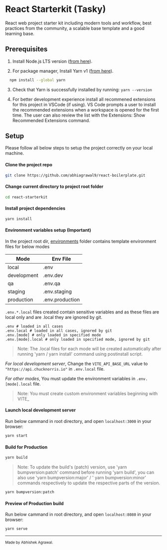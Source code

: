 # React Starterkit (Tasky)

React web project starter kit including modern tools and workflow, best practices from the community, a scalable base template and a good learning base.

## Prerequisites

1. Install Node.js LTS version ([from here](https://nodejs.org/en/)).

2. For package manager, Install Yarn v1 ([from here](https://classic.yarnpkg.com/lang/en/docs/install/#mac-stable)).

```sh
  npm install --global yarn
```

3. Check that Yarn is successfully installed by running: `yarn --version`

4. For better development experience install all recommened extensions for this project in VSCode (if using). VS Code prompts a user to install the recommended extensions when a workspace is opened for the first time. The user can also review the list with the Extensions: Show Recommended Extensions command.

## Setup

Please follow all below steps to setup the project correctly on your local machine.

#### Clone the project repo

```sh
git clone https://github.com/abhiagrawal9/react-boilerplate.git
```

#### Change current directory to project root folder

```sh
cd react-starterkit
```

#### Install project dependencies

```sh
yarn install
```

#### Environment variables setup (Important)

In the project root dir, [environments](https://github.com/abhiagrawal9/react-boilerplate/tree/main/environments) folder contains template environment files for below modes

| Mode        | Env File        |
| ----------- | --------------- |
| local       | .env            |
| development | .env.dev        |
| qa          | .env.qa         |
| staging     | .env.staging    |
| production  | .env.production |

`.env.*.local` files created contain sensitive variables and as these files are local only and are .local they are ignored by git.

```
.env # loaded in all cases
.env.local # loaded in all cases, ignored by git
.env.[mode] # only loaded in specified mode
.env.[mode].local # only loaded in specified mode, ignored by git
```

> Note: The .local files for each mode will be created automatically after running 'yarn / yarn install' command using postinstall script.

_For local development server_, Change the `VITE_API_BASE_URL` value to `"https://api.chucknorris.io"` in `.env.local` file.

_For other modes_, You must update the environment variables in `.env.[mode].local` file.

> Note: You must create custom environment variables beginning with VITE\_

#### Launch local development server

Run below cammand in root directory, and open `localhost:3000` in your browser:

```sh
yarn start
```

#### Build for Production

```sh
yarn build
```

> Note: To update the build's (patch) version, use 'yarn bumpversion:patch' command before running 'yarn build', you can also use 'yarn bumpversion:major' / ' yarn bumpversion:minor' commands respectively to update the respective parts of the version.

```sh
yarn bumpversion:patch
```

#### Preview of Production build

Run below cammand in root directory, and open `localhost:8080` in your browser:

```sh
yarn serve
```

---

<sup>Made by Abhishek Agrawal.</sup>
